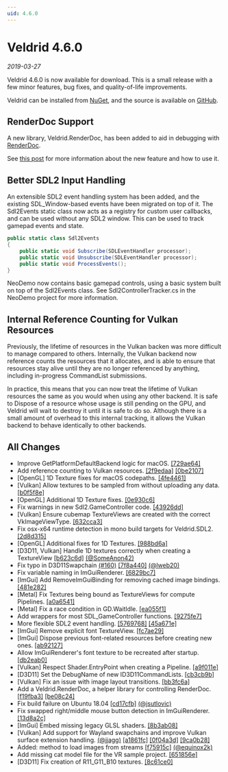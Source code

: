 ```yaml
---
uid: 4.6.0
---
```


# Veldrid 4.6.0

_2019-03-27_

Veldrid 4.6.0 is now available for download. This is a small release with a few minor features, bug fixes, and quality-of-life improvements.

Veldrid can be installed from [NuGet](https://www.nuget.org/packages/Veldrid/), and the source is available on [GitHub](https://github.com/mellinoe/veldrid).

## RenderDoc Support

A new library, Veldrid.RenderDoc, has been added to aid in debugging with [RenderDoc](https://renderdoc.org/).

See [this post](https://mellinoe.dev/graphics/2019/01/23/renderdoc-integration-in-veldrid.html) for more information about the new feature and how to use it.

## Better SDL2 Input Handling

An extensible SDL2 event handling system has been added, and the existing SDL_Window-based events have been migrated on top of it. The Sdl2Events static class now acts as a registry for custom user callbacks, and can be used without any SDL2 window. This can be used to track gamepad events and state.

```C#
public static class Sdl2Events
{
    public static void Subscribe(SDLEventHandler processor);
    public static void Unsubscribe(SDLEventHandler processor);
    public static void ProcessEvents();
}
```

NeoDemo now contains basic gamepad controls, using a basic system built on top of the Sdl2Events class. See Sdl2ControllerTracker.cs in the NeoDemo project for more information.

## Internal Reference Counting for Vulkan Resources

Previously, the lifetime of resources in the Vulkan backen was more difficult to manage compared to others. Internally, the Vulkan backend now reference counts the resources that it allocates, and is able to ensure that resources stay alive until they are no longer referenced by anything, including in-progress CommandList submissions.

In practice, this means that you can now treat the lifetime of Vulkan resources the same as you would when using any other backend. It is safe to Dispose of a resource whose usage is still pending on the GPU, and Veldrid will wait to destroy it until it is safe to do so. Although there is a small amount of overhead to this internal tracking, it allows the Vulkan backend to behave identically to other backends.

## All Changes

* Improve GetPlatformDefaultBackend logic for macOS. [[729ae64]](https://github.com/mellinoe/veldrid/commit/729ae642f0e5920a0f6b1586c421a0ed2f8ae87f)
* Add reference counting to Vulkan resources. [[2f9edaa]](https://github.com/mellinoe/veldrid/commit/2f9edaaae8153e27abc295c594cfc865c1cb1a8c) [[0be2107]](https://github.com/mellinoe/veldrid/commit/0be2107806d3f3543132fdfdead2443fee1713a3)
* [OpenGL] 1D Texture fixes for macOS codepaths. [[4fe4461]](https://github.com/mellinoe/veldrid/commit/4fe446160ea0f0150c6b5742d0925c073a66c9d1)
* [Vulkan] Allow textures to be sampled from without uploading any data. [[b0f5f8e]](https://github.com/mellinoe/veldrid/commit/b0f5f8e2224f026c5a8f73d29a9754510f996f36)
* [OpenGL] Additional 1D Texture fixes. [[0e930c6]](https://github.com/mellinoe/veldrid/commit/0e930c68f317b478a4574aad72aa6ad38c9eab07)
* Fix warnings in new Sdl2.GameController code. [[43926dd]](https://github.com/mellinoe/veldrid/commit/43926ddeafb008adc430bea79e9334b3fbc870a8)
* [Vulkan] Ensure cubemap TextureViews are created with the correct VkImageViewType. [[632cca3]](https://github.com/mellinoe/veldrid/commit/632cca37f64505b9572b6c5cd761a96f3cb923e1)
* Fix osx-x64 runtime detection in mono build targets for Veldrid.SDL2. [[2d8d315]](https://github.com/mellinoe/veldrid/commit/2d8d315d05831f07f6d5d065b0bd06af27ea8032)
* [OpenGL] Additional fixes for 1D Textures. [[988bd6a]](https://github.com/mellinoe/veldrid/commit/988bd6a8cb775d1d6264119c8bb1fb854b831b8d)
* [D3D11, Vulkan] Handle 1D textures correctly when creating a TextureView [[b623c6d]](https://github.com/mellinoe/veldrid/commit/b623c6d638526a30726a1a8c9dc337f6b3269004) [(@SomeAnon42)](https://github.com/SomeAnon42)
* Fix typo in D3D11Swapchain [(#160)](https://github.com/mellinoe/veldrid/pull/160) [[7f8a440]](https://github.com/mellinoe/veldrid/commit/7f8a440b6873dfa2b78adf938ed51502e8706cdd) [(@lweb20)](https://github.com/lweb20)
* Fix variable naming in ImGuiRenderer. [[6829bc7]](https://github.com/mellinoe/veldrid/commit/6829bc7b716a7e55d362bb678507e49fcf4ef379)
* [ImGui] Add RemoveImGuiBinding for removing cached image bindings. [[481e282]](https://github.com/mellinoe/veldrid/commit/481e28225109150493ed78064bd19612fc211641)
* [Metal] Fix Textures being bound as TextureViews for compute Pipelines. [[a0a6541]](https://github.com/mellinoe/veldrid/commit/a0a6541af48b234abb01be08de8abadf3bc74027)
* [Metal] Fix a race condition in GD.WaitIdle. [[ea055f1]](https://github.com/mellinoe/veldrid/commit/ea055f119a6359f0a473faa5cf4d0b5c0a1573eb)
* Add wrappers for most SDL_GameController functions. [[9275fe7]](https://github.com/mellinoe/veldrid/commit/9275fe7153c416f9ea24b17143bb821a6331bd28)
* More flexible SDL2 event handling. [[5769768]](https://github.com/mellinoe/veldrid/commit/576976879d136b001b87f56d18821c64c230b90f) [[45a671e]](https://github.com/mellinoe/veldrid/commit/45a671e9790122d2b679f3dc7593bee2ca18fe36)
* [ImGui] Remove explicit font TextureView. [[fc7ae29]](https://github.com/mellinoe/veldrid/commit/fc7ae297c994aaef5c6a4c5b9ecb9ee5d34d1d76)
* [ImGui] Dispose previous font-related resources before creating new ones. [[ab92127]](https://github.com/mellinoe/veldrid/commit/ab92127987a9ef74738578231e78542faa380120)
* Allow ImGuiRenderer's font texture to be recreated after startup. [[db2eab0]](https://github.com/mellinoe/veldrid/commit/db2eab0bdcf64f03de664bb7253f01ad81d4b7ee)
* [Vulkan] Respect Shader.EntryPoint when creating a Pipeline. [[a9f011e]](https://github.com/mellinoe/veldrid/commit/a9f011e2136d650aa9fa6310d71e3c912bd7195a)
* [D3D11] Set the DebugName of new ID3D11CommandLists. [[cb3cb9b]](https://github.com/mellinoe/veldrid/commit/cb3cb9bcc35b55d2d81145a107e64b80e1378384)
* [Vulkan] Fix an issue with image layout transitions. [[bb3fc6a]](https://github.com/mellinoe/veldrid/commit/bb3fc6a626f724974f6312149978c87905af2063)
* Add a Veldrid.RenderDoc, a helper library for controlling RenderDoc. [[f19fba3]](https://github.com/mellinoe/veldrid/commit/f19fba3361adc7e43a8b38ee3794492c6c56cfed) [[be08c24]](https://github.com/mellinoe/veldrid/commit/be08c241b505b9af3752a0b20df6c4e5fc4c5f55)
* Fix build failure on Ubuntu 18.04 [[cd17cfb]](https://github.com/mellinoe/veldrid/commit/cd17cfbef4a681760f033f7ea8814f821b28316c) [(@jsutlovic)](https://github.com/jsutlovic)
* Fix swapped right/middle mouse button detection in ImGuiRenderer. [[13d8a2c]](https://github.com/mellinoe/veldrid/commit/13d8a2c582bbbe4f3b4dc78d252aaca5848630a8)
* [ImGui] Embed missing legacy GLSL shaders. [[8b3ab08]](https://github.com/mellinoe/veldrid/commit/8b3ab08cf16d7d6bebd82b42f9f5e7d2e26d33b1)
* [Vulkan] Add support for Wayland swapchains and improve Vulkan surface extension handling. [(@jjagg)](https://github.com/jjagg) [[a1861fc]](https://github.com/mellinoe/veldrid/commit/a1861fc5589e5d1188e5032496378b93fee84f57) [[0f04a3d]](https://github.com/mellinoe/veldrid/commit/0f04a3d896f95207ad46420bd2d41228ff174767) [[9ca0b28]](https://github.com/mellinoe/veldrid/commit/9ca0b2879107d0b479b956d1e091842baaf177e9)
* Added: method to load images from streams [[f75915c]](https://github.com/mellinoe/veldrid/commit/f75915caa500644536601ec4720d9b1f3663043e) [(@equinox2k)](https://github.com/equinox2k)
* Add missing cat model file for the VR sample project. [[651856e]](https://github.com/mellinoe/veldrid/commit/651856e99296fa183a96f9c0abab1c4415f4061f)
* [D3D11] Fix creation of R11_G11_B10 textures. [[8c61ce0]](https://github.com/mellinoe/veldrid/commit/8c61ce0c9d44bc163cc719eae08b4bf6c4e6f291)
